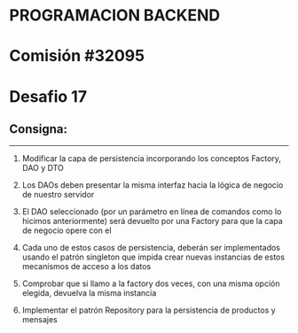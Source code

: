 # PROGRAMACION BACKEND

# Comisión #32095

# Desafio 17

## Consigna:

---

1. Modificar la capa de persistencia incorporando los conceptos Factory, DAO y DTO

2. Los DAOs deben presentar la misma interfaz hacia la lógica de negocio de nuestro servidor

3. El DAO seleccionado (por un parámetro en línea de comandos como lo hicimos anteriormente) será devuelto por una Factory para que la capa de negocio opere con el

4. Cada uno de estos casos de persistencia, deberán ser implementados usando el patrón singleton que impida crear nuevas instancias de estos mecanísmos de acceso a los datos

5. Comprobar que si llamo a la factory dos veces, con una misma opción elegida, devuelva la misma instancia

6. Implementar el patrón Repository para la persistencia de productos y mensajes
